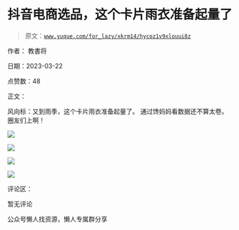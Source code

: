 # 抖音电商选品，这个卡片雨衣准备起量了

> 原文：[`www.yuque.com/for_lazy/xkrm14/hycoz1v9xlouui8z`](https://www.yuque.com/for_lazy/xkrm14/hycoz1v9xlouui8z)



作者： 教書将



日期：2023-03-22



点赞数：48



正文：



风向标：又到雨季，这个卡片雨衣准备起量了。 通过馋妈妈看数据还不算太卷。 圈友们上啊！



![](img/6e09784ca6509e8bcfd46cdcb3940a1c.png)



![](img/0dd92302c781c58f2fb35b965e1b6535.png)  

![](img/502c8a56af81be14f9ef409925416302.png)  

![](img/cbba222fc00f9fd862bba54123821562.png)  

评论区：



暂无评论



公众号懒人找资源，懒人专属群分享

